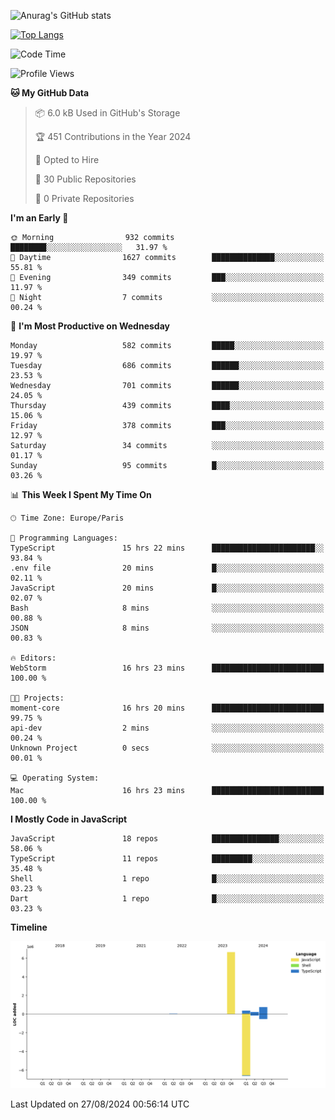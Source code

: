 ![Anurag's GitHub stats](https://github-readme-stats.vercel.app/api?username=sufiane&theme=dark&show_icons=true&count_private=true)


[![Top Langs](https://github-readme-stats.vercel.app/api/top-langs/?username=sufiane&layout=compact)](https://github.com/anuraghazra/github-readme-stats)

<!--START_SECTION:waka-->
![Code Time](http://img.shields.io/badge/Code%20Time-1%2C242%20hrs%2011%20mins-blue)

![Profile Views](http://img.shields.io/badge/Profile%20Views-0-blue)

**🐱 My GitHub Data** 

> 📦 6.0 kB Used in GitHub's Storage 
 > 
> 🏆 451 Contributions in the Year 2024
 > 
> 💼 Opted to Hire
 > 
> 📜 30 Public Repositories 
 > 
> 🔑 0 Private Repositories 
 > 
**I'm an Early 🐤** 

```text
🌞 Morning                932 commits         ████████░░░░░░░░░░░░░░░░░   31.97 % 
🌆 Daytime                1627 commits        ██████████████░░░░░░░░░░░   55.81 % 
🌃 Evening                349 commits         ███░░░░░░░░░░░░░░░░░░░░░░   11.97 % 
🌙 Night                  7 commits           ░░░░░░░░░░░░░░░░░░░░░░░░░   00.24 % 
```
📅 **I'm Most Productive on Wednesday** 

```text
Monday                   582 commits         █████░░░░░░░░░░░░░░░░░░░░   19.97 % 
Tuesday                  686 commits         ██████░░░░░░░░░░░░░░░░░░░   23.53 % 
Wednesday                701 commits         ██████░░░░░░░░░░░░░░░░░░░   24.05 % 
Thursday                 439 commits         ████░░░░░░░░░░░░░░░░░░░░░   15.06 % 
Friday                   378 commits         ███░░░░░░░░░░░░░░░░░░░░░░   12.97 % 
Saturday                 34 commits          ░░░░░░░░░░░░░░░░░░░░░░░░░   01.17 % 
Sunday                   95 commits          █░░░░░░░░░░░░░░░░░░░░░░░░   03.26 % 
```


📊 **This Week I Spent My Time On** 

```text
🕑︎ Time Zone: Europe/Paris

💬 Programming Languages: 
TypeScript               15 hrs 22 mins      ███████████████████████░░   93.84 % 
.env file                20 mins             █░░░░░░░░░░░░░░░░░░░░░░░░   02.11 % 
JavaScript               20 mins             █░░░░░░░░░░░░░░░░░░░░░░░░   02.07 % 
Bash                     8 mins              ░░░░░░░░░░░░░░░░░░░░░░░░░   00.88 % 
JSON                     8 mins              ░░░░░░░░░░░░░░░░░░░░░░░░░   00.83 % 

🔥 Editors: 
WebStorm                 16 hrs 23 mins      █████████████████████████   100.00 % 

🐱‍💻 Projects: 
moment-core              16 hrs 20 mins      █████████████████████████   99.75 % 
api-dev                  2 mins              ░░░░░░░░░░░░░░░░░░░░░░░░░   00.24 % 
Unknown Project          0 secs              ░░░░░░░░░░░░░░░░░░░░░░░░░   00.01 % 

💻 Operating System: 
Mac                      16 hrs 23 mins      █████████████████████████   100.00 % 
```

**I Mostly Code in JavaScript** 

```text
JavaScript               18 repos            ███████████████░░░░░░░░░░   58.06 % 
TypeScript               11 repos            █████████░░░░░░░░░░░░░░░░   35.48 % 
Shell                    1 repo              █░░░░░░░░░░░░░░░░░░░░░░░░   03.23 % 
Dart                     1 repo              █░░░░░░░░░░░░░░░░░░░░░░░░   03.23 % 
```



**Timeline**

![Lines of Code chart](https://raw.githubusercontent.com/Sufiane/Sufiane/main/assets/bar_graph.png)


 Last Updated on 27/08/2024 00:56:14 UTC
<!--END_SECTION:waka-->


<!--
**Sufiane/sufiane** is a ✨ _special_ ✨ repository because its `README.md` (this file) appears on your GitHub profile.

Here are some ideas to get you started:

- 🔭 I’m currently working on ...
- 🌱 I’m currently learning ...
- 👯 I’m looking to collaborate on ...
- 🤔 I’m looking for help with ...
- 💬 Ask me about ...
- 📫 How to reach me: ...
- 😄 Pronouns: ...
- ⚡ Fun fact: ...
-->
